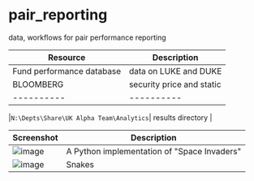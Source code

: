# pair_reporting
data, workflows for pair performance reporting

| Resource | Description |
|----------|----------|
| Fund performance database | data on LUKE and DUKE |
| BLOOMBERG | security price and static |
|----------|----------|




|``N:\Depts\Share\UK Alpha Team\Analytics``| results directory |


| Screenshot | Description |
|------|------|
| ![image](https://user-images.githubusercontent.com/1358190/41533125-9659bdae-72f1-11e8-8a8a-05a5ed71e499.png) | A Python implementation of "Space Invaders" |
|![image](https://user-images.githubusercontent.com/1358190/41593475-19f378f0-73b8-11e8-81d7-0971872dbe28.png) | Snakes |


